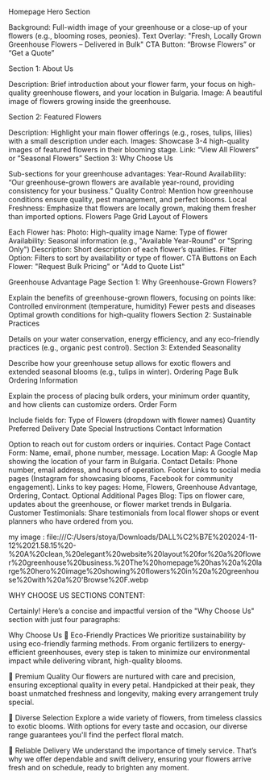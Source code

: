 Homepage
Hero Section

Background: Full-width image of your greenhouse or a close-up of your flowers (e.g., blooming roses, peonies).
Text Overlay: "Fresh, Locally Grown Greenhouse Flowers – Delivered in Bulk"
CTA Button: “Browse Flowers” or “Get a Quote”

Section 1: About Us

Description: Brief introduction about your flower farm, your focus on high-quality greenhouse flowers, and your location in Bulgaria.
Image: A beautiful image of flowers growing inside the greenhouse.

Section 2: Featured Flowers

Description: Highlight your main flower offerings (e.g., roses, tulips, lilies) with a small description under each.
Images: Showcase 3-4 high-quality images of featured flowers in their blooming stage.
Link: “View All Flowers” or “Seasonal Flowers”
Section 3: Why Choose Us

Sub-sections for your greenhouse advantages:
Year-Round Availability: “Our greenhouse-grown flowers are available year-round, providing consistency for your business.”
Quality Control: Mention how greenhouse conditions ensure quality, pest management, and perfect blooms.
Local Freshness: Emphasize that flowers are locally grown, making them fresher than imported options.
Flowers Page
Grid Layout of Flowers

Each Flower has:
Photo: High-quality image
Name: Type of flower
Availability: Seasonal information (e.g., "Available Year-Round" or "Spring Only")
Description: Short description of each flower’s qualities.
Filter Option: Filters to sort by availability or type of flower.
CTA Buttons on Each Flower: "Request Bulk Pricing" or "Add to Quote List"

Greenhouse Advantage Page
Section 1: Why Greenhouse-Grown Flowers?

Explain the benefits of greenhouse-grown flowers, focusing on points like:
Controlled environment (temperature, humidity)
Fewer pests and diseases
Optimal growth conditions for high-quality flowers
Section 2: Sustainable Practices

Details on your water conservation, energy efficiency, and any eco-friendly practices (e.g., organic pest control).
Section 3: Extended Seasonality

Describe how your greenhouse setup allows for exotic flowers and extended seasonal blooms (e.g., tulips in winter).
Ordering Page
Bulk Ordering Information

Explain the process of placing bulk orders, your minimum order quantity, and how clients can customize orders.
Order Form

Include fields for:
Type of Flowers (dropdown with flower names)
Quantity
Preferred Delivery Date
Special Instructions
Contact Information

Option to reach out for custom orders or inquiries.
Contact Page
Contact Form: Name, email, phone number, message.
Location Map: A Google Map showing the location of your farm in Bulgaria.
Contact Details: Phone number, email address, and hours of operation.
Footer
Links to social media pages (Instagram for showcasing blooms, Facebook for community engagement).
Links to key pages: Home, Flowers, Greenhouse Advantage, Ordering, Contact.
Optional Additional Pages
Blog: Tips on flower care, updates about the greenhouse, or flower market trends in Bulgaria.
Customer Testimonials: Share testimonials from local flower shops or event planners who have ordered from you.

my image :
file:///C:/Users/stoya/Downloads/DALL%C2%B7E%202024-11-12%2021.58.15%20-%20A%20clean,%20elegant%20website%20layout%20for%20a%20flower%20greenhouse%20business.%20The%20homepage%20has%20a%20large%20hero%20image%20showing%20flowers%20in%20a%20greenhouse%20with%20a%20'Browse%20F.webp

WHY CHOOSE US SECTIONS CONTENT:

Certainly! Here’s a concise and impactful version of the "Why Choose Us" section with just four paragraphs:

Why Choose Us
🌱 Eco-Friendly Practices
We prioritize sustainability by using eco-friendly farming methods. From organic fertilizers to energy-efficient greenhouses, every step is taken to minimize our environmental impact while delivering vibrant, high-quality blooms.

🌸 Premium Quality
Our flowers are nurtured with care and precision, ensuring exceptional quality in every petal. Handpicked at their peak, they boast unmatched freshness and longevity, making every arrangement truly special.

🎨 Diverse Selection
Explore a wide variety of flowers, from timeless classics to exotic blooms. With options for every taste and occasion, our diverse range guarantees you'll find the perfect floral match.

🚛 Reliable Delivery
We understand the importance of timely service. That’s why we offer dependable and swift delivery, ensuring your flowers arrive fresh and on schedule, ready to brighten any moment.
